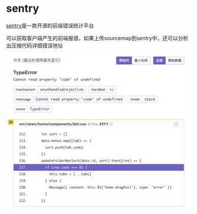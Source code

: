 # sentry

[sentry](https://sentry.myoas.com/)是一款开源的前端错误统计平台

可以获取客户端产生的前端报错，如果上传sourcemap到sentry中，还可以分析出压缩代码详细错误地址

<img src="../img/sentry_error.png">